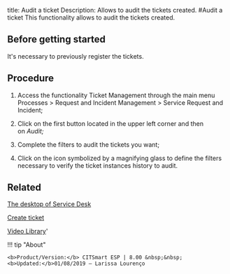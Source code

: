 title: Audit a ticket
Description: Allows to audit the tickets created. 
#Audit a ticket
This functionality allows to audit the tickets created.

Before getting started
--------------------------

It's necessary to previously register the tickets.

Procedure
-------------

1.  Access the functionality Ticket Management through the main menu Processes
    \> Request and Incident Management \> Service Request and Incident;

2.  Click on the first button located in the upper left corner and then
    on *Audit;*

3.  Complete the filters to audit the tickets you want;

4.  Click on the icon symbolized by a magnifying glass to define the filters
    necessary to verify the ticket instances history to audit.

Related
-----------

[The desktop of Service Desk](/en-us/citsmart-esp-8/processes/tickets/use/desktop-of-service-desk.html)

[Create ticket](/en-us/citsmart-esp-8/processes/tickets/use/create-ticket.html)

<i class='fa fa-youtube-play  fa-2x' style='color:#97ce17;vertical-align: middle;'> </i> [Video Library](https://www.youtube.com/playlist?list=PLB5qK2uzf2RNrJnhiXj3dbmgsm9-quhfz)'

!!! tip "About"

    <b>Product/Version:</b> CITSmart ESP | 8.00 &nbsp;&nbsp;
    <b>Updated:</b>01/08/2019 – Larissa Lourenço

